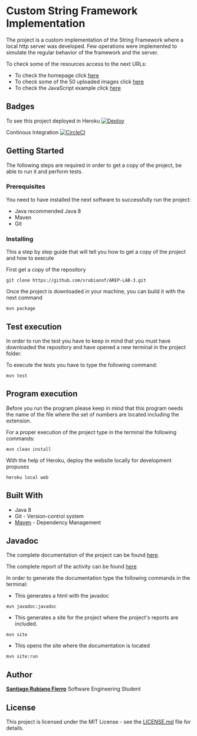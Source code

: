 # Custom String Framework Implementation
The project is a custom implementation of the String Framework where a local http server was developed. Few operations were implemented to simulate the regular behavior of the framework and the server.

To check some of the resources access to the next URLs:
* To check the homepage click [here](https://powerful-chamber-98560.herokuapp.com)
* To check some of the 50 uploaded images click [here](https://powerful-chamber-98560.herokuapp.com/png/File1.png)
* To check the JavaScript example click [here](https://powerful-chamber-98560.herokuapp.com/example.js)

## Badges

To see this project deployed in Heroku [![Deploy](https://www.herokucdn.com/deploy/button.svg)](https://powerful-chamber-98560.herokuapp.com)

Continous Integration [![CircleCI](https://circleci.com/gh/circleci/circleci-docs.svg?style=svg)](https://circleci.com/gh/srubianof/AREP-LAB-3)
## Getting Started
The following steps are required in order to get a copy of the project, be able to run it and perform tests.
### Prerequisites
You need to have installed the next software to successfully run the project:

* Java recommended Java 8
* Maven
* Git
### Installing
This a step by step guide that will tell you how to get a copy of the project and how to execute
        
First get a copy of the repository
```
git clone https://github.com/srubianof/AREP-LAB-3.git
```
Once the project is downloaded in your machine, you can build it with the next command
```
mvn package
```

## Test execution
 In order to run the test you have to keep in mind that you must have downloaded the repository and have opened a new terminal in the project folder.
 
 To execute the tests you have to type the following command:
 
 ```
mvn test
```
## Program execution
Before you run the program please keep in mind that this program needs the name of the file where the set of numbers are located including the extension.

For a proper execution of the project type in the terminal the following commands:

```
mvn clean install
```

With the help of Heroku, deploy the website locally for development propuses
```
heroku local web
```

## Built With
* Java 8
* Git - Version-control system
* [Maven](https://maven.apache.org) - Dependency Management
## Javadoc

The complete documentation of the project can be found [here](https://srubianof.github.io/arep-lab-3-docs/).

The complete report of the activity can be found [here](https://github.com/srubianof/AREP-LAB-3/blob/master/AREP_LAB_3.pdf)


In order to generate the documentation type the following commands in the terminal:
* This generates a html with the javadoc
```
mvn javadoc:javadoc
```
* This generates a site for the project where the project's reports are included.
```
mvn site
```
* This opens the site where the documentation is located
```
mvn site:run
```


## Author

[**Santiago Rubiano Fierro**](https://github.com/srubianof) Software Engineering Student

## License

 This project is licensed under the MIT License - see the [LICENSE.md](https://github.com/srubianof/AREP-LAB-1/blob/master/LICENSE) file for details.
